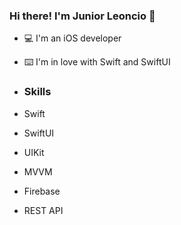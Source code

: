 ### Hi there! I'm Junior Leoncio 👋


- 💻 I'm an iOS developer
- ⌨️ I'm in love with Swift and SwiftUI

- <h3>Skills</h3>
- Swift
- SwiftUI
- UIKit
- MVVM
- Firebase
- REST API


  

